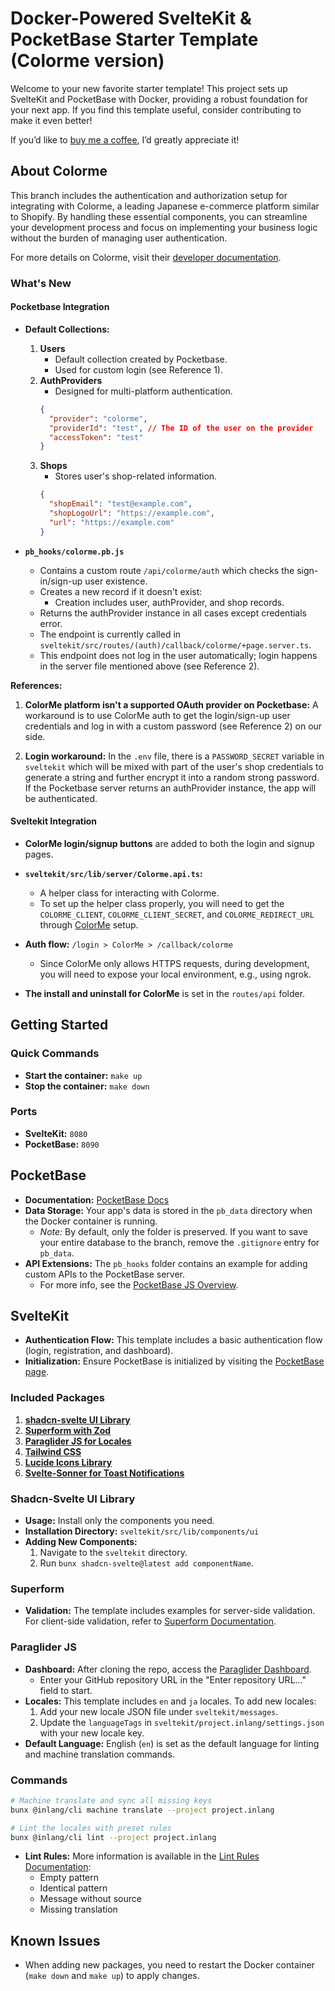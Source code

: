 # Docker-Powered SvelteKit & PocketBase Starter Template (Colorme version)

Welcome to your new favorite starter template! This project sets up SvelteKit and PocketBase with Docker, providing a robust foundation for your next app. If you find this template useful, consider contributing to make it even better!

If you’d like to [buy me a coffee](https://buymeacoffee.com/fengyuanyaE), I’d greatly appreciate it!

## About Colorme

This branch includes the authentication and authorization setup for integrating with Colorme, a leading Japanese e-commerce platform similar to Shopify. By handling these essential components, you can streamline your development process and focus on implementing your business logic without the burden of managing user authentication.

For more details on Colorme, visit their [developer documentation](https://developer.shop-pro.jp/).

### What's New

#### Pocketbase Integration

- **Default Collections:**

  1. **Users**
     - Default collection created by Pocketbase.
     - Used for custom login (see Reference 1).
  2. **AuthProviders**
     - Designed for multi-platform authentication.
     ```json
     {
       "provider": "colorme",
       "providerId": "test", // The ID of the user on the provider
       "accessToken": "test"
     }
     ```
  3. **Shops**
     - Stores user's shop-related information.
     ```json
     {
       "shopEmail": "test@example.com",
       "shopLogoUrl": "https://example.com",
       "url": "https://example.com"
     }
     ```

- **`pb_hooks/colorme.pb.js`**
  - Contains a custom route `/api/colorme/auth` which checks the sign-in/sign-up user existence.
  - Creates a new record if it doesn't exist:
    - Creation includes user, authProvider, and shop records.
  - Returns the authProvider instance in all cases except credentials error.
  - The endpoint is currently called in `sveltekit/src/routes/(auth)/callback/colorme/+page.server.ts`.
  - This endpoint does not log in the user automatically; login happens in the server file mentioned above (see Reference 2).

**References:**

1. **ColorMe platform isn't a supported OAuth provider on Pocketbase:** A workaround is to use ColorMe auth to get the login/sign-up user credentials and log in with a custom password (see Reference 2) on our side.

2. **Login workaround:** In the `.env` file, there is a `PASSWORD_SECRET` variable in `sveltekit` which will be mixed with part of the user's shop credentials to generate a string and further encrypt it into a random strong password. If the Pocketbase server returns an authProvider instance, the app will be authenticated.

#### Sveltekit Integration

- **ColorMe login/signup buttons** are added to both the login and signup pages.

- **`sveltekit/src/lib/server/Colorme.api.ts`:**

  - A helper class for interacting with Colorme.
  - To set up the helper class properly, you will need to get the `COLORME_CLIENT`, `COLORME_CLIENT_SECRET`, and `COLORME_REDIRECT_URL` through [ColorMe](https://developer.shop-pro.jp) setup.

- **Auth flow:** `/login > ColorMe > /callback/colorme`

  - Since ColorMe only allows HTTPS requests, during development, you will need to expose your local environment, e.g., using ngrok.

- **The install and uninstall for ColorMe** is set in the `routes/api` folder.

## Getting Started

### Quick Commands

- **Start the container:** `make up`
- **Stop the container:** `make down`

### Ports

- **SvelteKit:** `8080`
- **PocketBase:** `8090`

## PocketBase

- **Documentation:** [PocketBase Docs](https://pocketbase.io/)
- **Data Storage:** Your app's data is stored in the `pb_data` directory when the Docker container is running.
  - _Note:_ By default, only the folder is preserved. If you want to save your entire database to the branch, remove the `.gitignore` entry for `pb_data`.
- **API Extensions:** The `pb_hooks` folder contains an example for adding custom APIs to the PocketBase server.
  - For more info, see the [PocketBase JS Overview](https://pocketbase.io/docs/js-overview/).

## SvelteKit

- **Authentication Flow:** This template includes a basic authentication flow (login, registration, and dashboard).
- **Initialization:** Ensure PocketBase is initialized by visiting the [PocketBase page](http://localhost:8090/_).

### Included Packages

1. **[shadcn-svelte UI Library](https://www.shadcn-svelte.com/)**
2. **[Superform with Zod](https://superforms.rocks/)**
3. **[Paraglider JS for Locales](https://inlang.com/m/gerre34r/library-inlang-paraglideJs)**
4. **[Tailwind CSS](https://tailwindcss.com/)**
5. **[Lucide Icons Library](https://lucide.dev/icons/)**
6. **[Svelte-Sonner for Toast Notifications](https://svelte-sonner.vercel.app/)**

### Shadcn-Svelte UI Library

- **Usage:** Install only the components you need.
- **Installation Directory:** `sveltekit/src/lib/components/ui`
- **Adding New Components:**
  1. Navigate to the `sveltekit` directory.
  2. Run `bunx shadcn-svelte@latest add componentName`.

### Superform

- **Validation:** The template includes examples for server-side validation. For client-side validation, refer to [Superform Documentation](https://superforms.rocks/concepts/client-validation).

### Paraglider JS

- **Dashboard:** After cloning the repo, access the [Paraglider Dashboard](https://fink.inlang.com/).
  - Enter your GitHub repository URL in the "Enter repository URL..." field to start.
- **Locales:** This template includes `en` and `ja` locales. To add new locales:
  1. Add your new locale JSON file under `sveltekit/messages`.
  2. Update the `languageTags` in `sveltekit/project.inlang/settings.json` with your new locale key.
- **Default Language:** English (`en`) is set as the default language for linting and machine translation commands.

### Commands

```bash
# Machine translate and sync all missing keys
bunx @inlang/cli machine translate --project project.inlang

# Lint the locales with preset rules
bunx @inlang/cli lint --project project.inlang
```

- **Lint Rules:** More information is available in the [Lint Rules Documentation](https://inlang.com/c/lint-rules):
  - Empty pattern
  - Identical pattern
  - Message without source
  - Missing translation

## Known Issues

- When adding new packages, you need to restart the Docker container (`make down` and `make up`) to apply changes.
